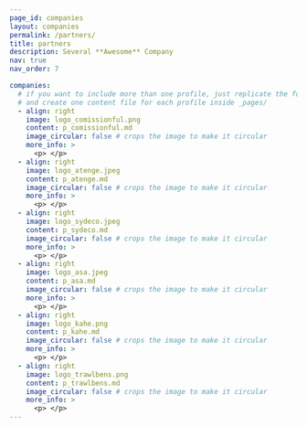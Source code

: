 ```yaml
---
page_id: companies
layout: companies
permalink: /partners/
title: partners
description: Several **Awesome** Company
nav: true
nav_order: 7

companies:
  # if you want to include more than one profile, just replicate the following block
  # and create one content file for each profile inside _pages/
  - align: right
    image: logo_comissionful.png
    content: p_comissionful.md
    image_circular: false # crops the image to make it circular
    more_info: >
      <p> </p>
  - align: right
    image: logo_atenge.jpeg
    content: p_atenge.md
    image_circular: false # crops the image to make it circular
    more_info: >
      <p> </p>
  - align: right
    image: logo_sydeco.jpeg
    content: p_sydeco.md
    image_circular: false # crops the image to make it circular
    more_info: >
      <p> </p>
  - align: right
    image: logo_asa.jpeg
    content: p_asa.md
    image_circular: false # crops the image to make it circular
    more_info: >
      <p> </p>
  - align: right
    image: logo_kahe.png
    content: p_kahe.md
    image_circular: false # crops the image to make it circular
    more_info: >
      <p> </p>
  - align: right
    image: logo_trawlbens.png
    content: p_trawlbens.md
    image_circular: false # crops the image to make it circular
    more_info: >
      <p> </p>
---
```

